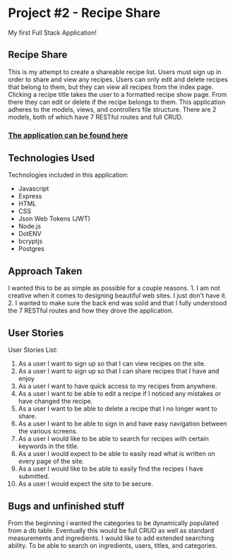 # Project #2 - Recipe Share

My first Full Stack Application!

## Recipe Share

This is my attempt to create a shareable recipe list.  Users must sign up in order to share and view any recipes.  Users can only edit and delete recipes that belong to them, but they can view all recipes from the index page.  Clicking a recipe title takes the user to a formatted recipe show page.  From there they can edit or delete if the recipe belongs to them.
This application adheres to the models, views, and controllers file structure.  There are 2 models, both of which have 7 RESTful routes and full CRUD.

### [The application can be found here](http://localhost:3000/)

## Technologies Used

Technologies included in this application:
 - Javascript 
 - Express 
 - HTML 
 - CSS 
 - Json Web Tokens (JWT) 
 - Node.js 
 - DotENV   
 - bcryptjs
 - Postgres

## Approach Taken

I wanted this to be as simple as possible for a couple reasons.  1. I am not creative when it comes to designing beautiful web sites.  I just don't have it.  2.  I wanted to make sure the back end was solid and that I fully understood the 7 RESTful routes and how they drove the application.

## User Stories

User Stories List:

 1. As a user I want to sign up so that I can view recipes on the site.
 2. As a user I want to sign up so that I can share recipes that I have and enjoy
 3. As a user I want to have quick access to my recipes from anywhere.
 4. As a user I want to be able to edit a recipe if I noticed any mistakes or have changed the recipe.
 5. As a user I want to be able to delete a recipe that I no longer want to share.
 6. As a user I want to be able to sign in and have easy navigation between the various screens.
 7. As a user I would like to be able to search for recipes with certain keywords in the title.
 8. As a user I would expect to be able to easily read what is written on every page of the site.
 9. As a user I would like to be able to easily find the recipes I have submitted.
 10. As a user I would expect the site to be secure.


## Bugs and unfinished stuff

From the beginning i wanted the categories to be dynamically populated from a db table.  Eventually this would be full CRUD as well as standard measurements and ingredients.
I would like to add extended searching ability.  To be able to search on ingredients, users, titles, and categories.

```
